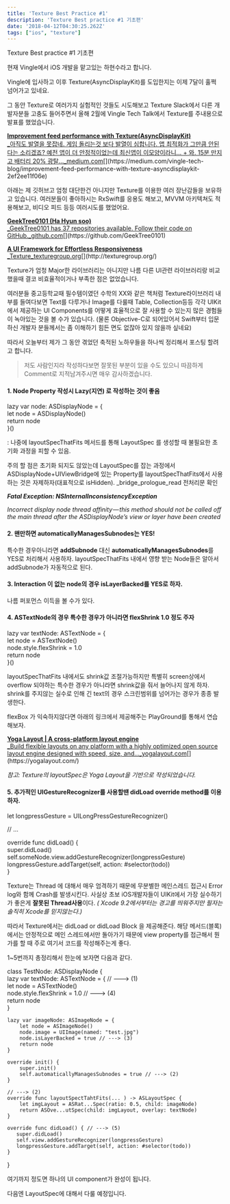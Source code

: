 ```yaml
---
title: 'Texture Best Practice #1'
description: 'Texture Best practice #1 기초편'
date: '2018-04-12T04:30:25.262Z'
tags: ["ios", "texture"]
---
```


Texture Best practice #1 기초편

현재 Vingle에서 iOS 개발을 맡고있는 하현수라고 합니다.

Vingle에 입사하고 이후 Texture(AsyncDisplayKit)를 도입한지는 이제 7달이 훌쩍 넘어가고 있네요.

그 동안 Texture로 여러가지 실험적인 것들도 시도해보고 Texture Slack에서 다른 개발자분들 고충도 들어주면서 올해 2월에 Vingle Tech Talk에서 Texture를 주내용으로 발표를 했었습니다.

[**Improvement feed performance with Texture(AsyncDisplayKit)**  
_아직도 발열을 못잡네. 게임 돌리는것 보다 발열이 심합니다. 앱 최적화가 그만큼 안된다는 소리겠죠? 예전 앱이 더 안정적이었는데 최신앱이 이모양이라니… + 와. 15분 만지고 배터리 20% 광탈…_medium.com](https://medium.com/vingle-tech-blog/improvement-feed-performance-with-texture-asyncdisplaykit-2ef2ee11f06e "https://medium.com/vingle-tech-blog/improvement-feed-performance-with-texture-asyncdisplaykit-2ef2ee11f06e")[](https://medium.com/vingle-tech-blog/improvement-feed-performance-with-texture-asyncdisplaykit-2ef2ee11f06e)

아래는 제 깃허브고 엄청 대단한건 아니지만 Texture를 이용한 여러 장난감들을 보유하고 있습니다. 여러분들이 좋아하시는 RxSwift를 응용도 해보고, MVVM 아키텍쳐도 적용해보고, 비디오 피드 등등 여러시도를 했었어요.

[**GeekTree0101 (Ha Hyun soo)**  
_GeekTree0101 has 37 repositories available. Follow their code on GitHub._github.com](https://github.com/GeekTree0101 "https://github.com/GeekTree0101")[](https://github.com/GeekTree0101)

[**A UI Framework for Effortless Responsiveness**  
_Texture_texturegroup.org](http://texturegroup.org/ "http://texturegroup.org/")[](http://texturegroup.org/)

Texture가 엄청 Major한 라이브러리는 아니지만 나름 다른 UI관련 라이브러리랑 비교했을때 결코 비효율적이거나 부족한 점은 없었습니다.

여러분들 중고등학교때 필수템이였던 수학의 XX와 같은 책처럼 Texture라이브러리 내부를 들여다보면 Text를 다루거나 Image를 다룰때 Table, Collection등등 각각 UIKit에서 제공하는 UI Components를 어떻게 효율적으로 잘 사용할 수 있는지 많은 경험들이 녹아있는 것을 볼 수가 있습니다. (물론 Objective-C로 되어있어서 Swift부터 입문하신 개발자 분들께서는 좀 이해하기 힘든 면도 없잖아 있지 않을까 싶네요)

따라서 오늘부터 제가 그 동안 겪었던 축적된 노하우들을 하나씩 정리해서 포스팅 할려고 합니다.

> 저도 사람인지라 작성하다보면 잘못된 부분이 있을 수도 있으니 따끔하게 Comment로 지적남겨주시면 매우 감사하겠습니다.

#### 1\. Node Property 작성시 Lazy(지연) 로 작성하는 것이 좋음

lazy var node: ASDisplayNode = {  
    let node = ASDisplayNode()  
    return node  
}()

: 나중에 layoutSpecThatFits 메서드를 통해 LayoutSpec 를 생성할 때 불필요한 초기화 과정을 피할 수 있음.

주의 할 점은 초기화 되지도 않았는데 LayoutSpec를 잡는 과정에서ASDisplayNode+UIViewBridge에 있는 Property를 layoutSpecThatFits에서 사용하는 것은 자제하자(대표적으로 isHidden). \_bridge\_prologue\_read 전처리문 확인

**_Fatal Exception: NSInternalInconsistencyException_**

_Incorrect display node thread affinity — this method should not be called off the main thread after the ASDisplayNode’s view or layer have been created_

#### 2\. 왠만하면 automaticallyManagesSubnodes는 YES!

특수한 경우아니라면 **addSubnode** 대신 **automaticallyManagesSubnodes**를 YES로 처리해서 사용하자. layoutSpecThatFits 내에서 영향 받는 Node들은 알아서 addSubnode가 자동적으로 된다.

#### 3\. Interaction 이 없는 node의 경우 **isLayerBacked**를 YES로 하자.

나름 퍼포먼스 이득을 볼 수가 있다.

#### 4\. ASTextNode의 경우 특수한 경우가 아니라면 flexShrink 1.0 정도 주자

lazy var textNode: ASTextNode = {  
    let node = ASTextNode()   
    node.style.flexShrink = 1.0  
    return node  
}()

layoutSpecThatFits 내에서도 shrink값 조절가능하지만 특별히 screen상에서 overflow 되야하는 특수한 경우가 아니라면 shrink값을 줘서 늘어나지 않게 하자. shrink를 주지않는 실수로 인해 긴 text의 경우 스크린범위를 넘어가는 경우가 종종 발생한다.

flexBox 가 익숙하지않다면 아래의 링크에서 제공해주는 PlayGround를 통해서 연습해보자.

[**Yoga Layout | A cross-platform layout engine**  
_Build flexible layouts on any platform with a highly optimized open source layout engine designed with speed, size, and…_yogalayout.com](https://yogalayout.com/ "https://yogalayout.com/")[](https://yogalayout.com/)

_참고: Texture의 layoutSpec은 Yoga Layout을 기반으로 작성되었습니다._

#### 5\. 추가적인 UIGestureRecognizer를 사용할땐 didLoad override method를 이용하자.

let longpressGesture = UILongPressGestureRecognizer()

// ...

override func didLoad() {  
   super.didLoad()  
   self.someNode.view.addGestureRecognizer(longpressGesture)  
   longpressGesture.addTarget(self, action: #selector(todo))  
}

Texture는 Thread 에 대해서 매우 엄격하기 때문에 무분별한 메인스레드 접근시 Error log와 함께 Crash를 발생시킨다. 사실상 초보 iOS개발자들이 UIKit에서 가장 실수하기가 좋은게 **잘못된 Thread사용**이다. _( Xcode 9.2에서부터는 경고를 띄워주지만 필자는 솔직히 Xcode를 믿지않는다.)_

따라서 Texture에서는 didLoad or didLoad Block 을 제공해준다. 해당 메서드(블록)에서는 안정적으로 메인 스레드에서만 돌아가기 때문에 view property를 접근해서 뭔가를 할 때 주로 여기서 코드를 작성해주는게 좋다.

1~5번까지 총정리해서 한눈에 보자면 다음과 같다.

class TestNode: ASDisplayNode {  
    lazy var textNode: ASTextNode = { // ---> (1)  
        let node = ASTextNode()  
        node.style.flexShrink = 1.0 // ---> (4)  
        return node  
    }

    lazy var imageNode: ASImageNode = {  
        let node = ASImageNode()  
        node.image = UIImage(named: "test.jpg")  
        node.isLayerBacked = true // ---> (3)  
        return node  
    }

    override init() {  
        super.init()  
        self.automaticallyManagesSubnodes = true // ---> (2)  
    }  
   
    // ---> (2)  
    override func layoutSpectTahtFits(... ) -> ASLayoutSpec {  
        let imgLayout = ASRat...Spec(ratio: 0.5, child: imageNode)  
        return ASOve...utSpec(child: imgLayout, overlay: textNode)  
    }

    override func didLoad() { // ---> (5)  
       super.didLoad()  
       self.view.addGestureRecognizer(longpressGesture)  
       longpressGesture.addTarget(self, action: #selector(todo))  
    }

}

여기까지 정도면 하나의 UI component가 완성이 됩니다.

다음엔 LayoutSpec에 대해서 다룰 예정입니다.